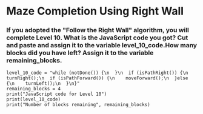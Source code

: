 # Maze Completion Using Right Wall
### If you adopted the "Follow the Right Wall" algorithm, you will complete Level 10. What is the JavaScript code you got? Cut and paste and assign it to the variable level_10_code.How many blocks did you have left? Assign it to the variable remaining_blocks.
```
level_10_code = "while (notDone()) {\n  }\n  if (isPathRight()) {\n    turnRight();\n  if (isPathForward()) {\n    moveForward();\n  }else {\n    turnLeft();\n  }\n}"
remaining_blocks = 4 
print("JavaScript code for Level 10")
print(level_10_code)
print("Number of blocks remaining", remaining_blocks)
```

